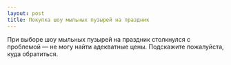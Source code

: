```yaml
---
layout: post 
title: Покупка шоу мыльных пузырей на праздник 
--- 
```

При выборе шоу мыльных пузырей на праздник столкнулся с проблемой — не могу найти адекватные цены. Подскажите пожалуйста, куда обратиться.
